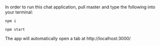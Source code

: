 In order to run this chat application, pull master and type the following into your terminal:

```
npm i

npm start
```

The app will automatically open a tab at http://localhost:3000/
